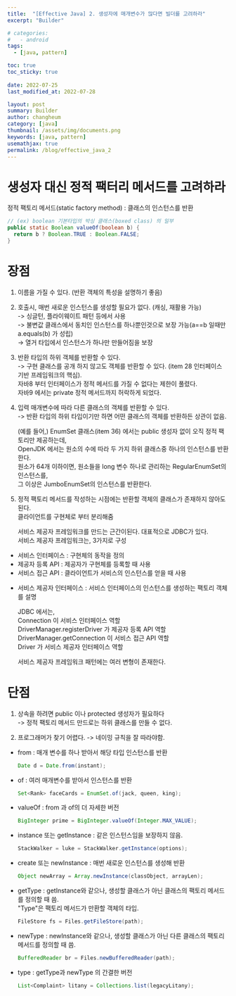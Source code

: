 ```yaml
---
title:  "[Effective Java] 2. 생성자에 매개변수가 많다면 빌더를 고려하라"
excerpt: "Builder"

# categories:
#   - android
tags:
  - [java, pattern]

toc: true
toc_sticky: true
 
date: 2022-07-25
last_modified_at: 2022-07-28

layout: post
summary: Builder
author: changheum
category: [java]
thumbnail: /assets/img/documents.png
keywords: [java, pattern]
usemathjax: true
permalink: /blog/effective_java_2
---
```


# 생성자 대신 정적 팩터리 메서드를 고려하라
정적 팩토리 메서드(static factory method) : 클래스의 인스턴스를 반환    
```java
// (ex) boolean 기본타입의 박싱 클래스(boxed class) 의 일부
public static Boolean valueOf(boolean b) {
  return b ? Boolean.TRUE : Boolean.FALSE;   
}
```

# 장점
1. 이름을 가질 수 있다. (반환 객체의 특성을 설명하기 좋음)  
  
2. 호출시, 매번 새로운 인스턴스를 생성할 필요가 없다. (캐싱, 재활용 가능)  
  -> 싱글턴, 플라이웨이트 패턴 등에서 사용  
  -> 불변값 클래스에서 동치인 인스턴스를 하나뿐인것으로 보장 가능(a==b 일때만 a.equals(b) 가 성립)  
  -> 열거 타입에서 인스턴스가 하나만 만들어짐을 보장  

3. 반환 타입의 하위 객체를 반환할 수 있다.  
  -> 구현 클래스를 공개 하지 않고도 객체를 반환할 수 있다. (item 28 인터페이스 기반 프레임워크의 핵심).  
      자바8 부터 인터페이스가 정적 메서드를 가질 수 없다는 제한이 풀렸다.  
      자바9 에서는 private 정적 메서드까지 허락하게 되었다.  
  
4. 입력 매개변수에 따라 다른 클래스의 객체를 반환할 수 있다.  
  -> 반환 타입의 하위 타입이기만 하면 어떤 클래스의 객체를 반환하든 상관이 없음.  
  
    (예를 들어,) 
    EnumSet 클래스(item 36) 에서는 public 생성자 없이 오직 정적 팩토리만 제공하는데,  
    OpenJDK 에서는 원소의 수에 따라 두 가지 하위 클래스중 하나의 인스턴스를 반환한다.   
    원소가 64개 이하이면, 원소들을 long 변수 하나로 관리하는 RegularEnumSet의 인스턴스를,  
    그 이상은 JumboEnumSet의 인스턴스를 반환한다.   
  
5. 정적 팩토리 메서드를 작성하는 시점에는 반환할 객체의 클래스가 존재하지 않아도 된다.  
   클라이언트를 구현체로 부터 분리해줌  
  
    서비스 제공자 프레임워크를 만드는 근간이된다. 대표적으로 JDBC가 있다.  
    서비스 제공자 프레임워크는, 3가지로 구성  
  - 서비스 인터페이스 : 구현체의 동작을 정의  
  - 제공자 등록 API : 제공자가 구현체를 등록할 때 사용  
  - 서비스 접근 API : 클라이언트가 서비스의 인스턴스를 얻을 때 사용  
  + 서비스 제공자 인터페이스 : 서비스 인터페이스의 인스턴스를 생성하는 팩토리 객체를 설명  
  
    JDBC 에서는,  
    Connection 이 서비스 인터페이스 역할  
    DriverManager.registerDriver 가 제공자 등록 API 역할  
    DriverManager.getConnection 이 서비스 접근 API 역할  
    Driver 가 서비스 제공자 인터페이스 역할  

    서비스 제공자 프레임워크 패턴에는 여러 변형이 존재한다.  
  
# 단점
1. 상속을 하려면 public 이나 protected 생성자가 필요하다   
  -> 정적 팩토리 메서드 만드로는 하위 클래스를 만들 수 없다.  

2. 프로그래머가 찾기 어렵다. 
  -> 네이밍 규칙을 잘 따라야함.  
  - from : 매개 변수를 하나 받아서 해당 타입 인스턴스를 반환  
    ```java
    Date d = Date.from(instant);
    ```
  - of : 여러 매개변수를 받아서 인스턴스를 반환
    ```java
    Set<Rank> faceCards = EnumSet.of(jack, queen, king);
    ```
  - valueOf : from 과 of의 더 자세한 버전
    ```java
    BigInteger prime = BigInteger.valueOf(Integer.MAX_VALUE);
    ```
  - instance 또는 getInstance : 같은 인스턴스임을 보장하지 않음. 
    ```java
    StackWalker = luke = StackWalker.getInstance(options);
    ```
  - create 또는 newInstance : 매번 새로운 인스턴스를 생성해 반환
    ```java
    Object newArray = Array.newInstance(classObject, arrayLen);
    ```
  - getType : getInstance와 같으나, 생성할 클래스가 아닌 클래스의 팩토리 메서드를 정의할 때 씀.  
              "Type"은 팩토리 메서드가 만환할 객체의 타입.
    ```java
    FileStore fs = Files.getFileStore(path);
    ```
  - newType : newInstance와 같으나, 생성할 클래스가 아닌 다른 클래스의 팩토리 메서드를 정의할 때 씀.
    ```java
    BufferedReader br = Files.newBufferedReader(path);
    ```
  - type : getType과 newType 의 간결한 버전
    ```java
    List<Complaint> litany = Collections.list(legacyLitany);
    ```
  
 
  
